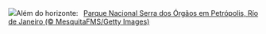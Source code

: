 ![](https://www.bing.com/th?id=OHR.MataAtlantica_PT-BR0600772527_UHD.jpg&w=1000)Além do horizonte:&nbsp;&ensp;[Parque Nacional Serra dos Órgãos em Petrópolis, Río de Janeiro (© MesquitaFMS/Getty Images)](https://www.bing.com/th?id=OHR.MataAtlantica_PT-BR0600772527_UHD.jpg)
<br><br/>
